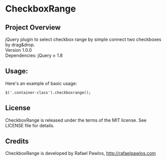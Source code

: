 CheckboxRange
=============


Project Overview
----------------

jQuery plugin to select checkbox range by simple connect two checkboxes by drag&drop.  
Version 1.0.0  
Dependencies: jQuery ≥ 1.8


Usage:
----------------

Here's an example of basic usage:

	$('.container-class').checkboxrange();


License
----------------

CheckboxRange is released under the terms of the MIT license. See LICENSE file for details.


Credits
----------------

CheckboxRange is developed by Rafael Pawlos, http://rafaelpawlos.com
